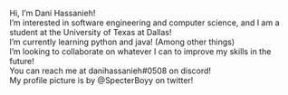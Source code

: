 Hi, I’m Dani Hassanieh! <br>
I’m interested in software engineering and computer science, and I am a student at the University of Texas at Dallas! <br>
I’m currently learning python and java! (Among other things) <br>
I’m looking to collaborate on whatever I can to improve my skills in the future! <br>
You can reach me at danihassanieh#0508 on discord! <br>
My profile picture is by @SpecterBoyy on twitter! <br>

<!---
dioritoni/dioritoni is a ✨ special ✨ repository because its `README.md` (this file) appears on your GitHub profile.
You can click the Preview link to take a look at your changes.
--->
